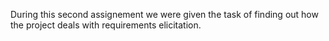 During this second assignement we were given the task of finding out how the project deals with requirements elicitation. 
